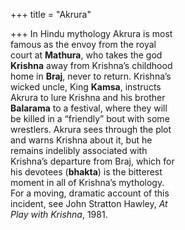 +++
title = "Akrura"

+++
In Hindu mythology Akrura is most  
famous as the envoy from the royal  
court at **Mathura**, who takes the god  
**Krishna** away from Krishna’s childhood  
home in **Braj**, never to return. Krishna’s  
wicked uncle, King **Kamsa**, instructs  
Akrura to lure Krishna and his brother  
**Balarama** to a festival, where they will  
be killed in a “friendly” bout with some  
wrestlers. Akrura sees through the plot  
and warns Krishna about it, but he  
remains indelibly associated with  
Krishna’s departure from Braj, which for  
his devotees (**bhakta**) is the bitterest  
moment in all of Krishna’s mythology.  
For a moving, dramatic account of this  
incident, see John Stratton Hawley, *At*  
*Play with Krishna*, 1981.
